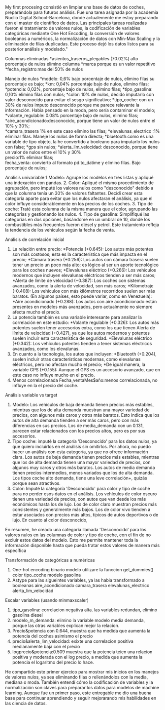 My first procesing consistió en limpiar una base de datos de coches, preparándola para futuros análisis. Fue una tarea asignada por la academia Nuclio Digital School-Barcelona, donde actualemente me estoy preparando con el master de cientifico de datos. Las principales tareas realizadas fueron el tratamiento de valores nulos, la codificación de variables categóricas mediante One Hot Encoding, la conversión de valores booleanos a numéricos, la normalización de datos con Min-Max Scaling y la eliminación de filas duplicadas. Este proceso dejó los datos listos para su posterior análisis y modelado."

  Columnas eliminadas 
*asientos_traseros_plegables (70.02%) alto porcentaje de nulos elimino columna 
*marca porque es un valor repetitivo
*fecha_registro:mas del 50% de nulos

  Manejo de nulos
*modelo: 0,6% bajo porcentaje de nulos, elimino filas su porcentaje es bajo;
*km: 0,04% porcentaje bajo de nulos, elimino filas;
*potencia: 0,02%, porcentaje bajo de nulos, elimino filas;
*tipo_gasolina: 0,10% elimino filas  con nulos;
*color: 10% de nulos, decido imputarlo con valor desconocido para evitar el sesgo significativo;
*tipo_coche: con un 30% de nulos imputo desconocido porque me parece relevante la información. Había pensado en la  moda, pero sería contaminar el modelo;
*volante_regulable: 0.08%  porcentaje bajo de nulos, elimino filas;
*aire_acondicionado:desconocido,  porque tiene un valor de nulos entre el 10% y 30%;       
*camara_trasera  1% en este caso elimino las filas;
*elevalunas_electrico :1% eliminar filas. Maneje los nulos de forma directa;
*bluetooth:como es una variable de tipo objeto, la he convertido a booleano para imputarlo los nulos con false;
*gps  sin nulos;
*alerta_lim_velocidad: desconocido,  porque tiene un valor de nulos entre el 10% y 30%    
 precio:1% eliminar filas;    
 fecha_venta: convierto al formato pd.to_datime y elimino filas. Bajo porcentaje de nulos;

  Análisis univariable
1 Modelo: Agrupé los modelos en tres listas y apliqué una indexación con pandas.
2. Color: Apliqué el mismo procedimiento de agrupación, pero imputé los valores nulos como "desconocido" debido a que la columna tenía un 30% de valores faltantes. Decidí crear esta categoría aparte para evitar que los nulos afectaran el análisis, ya que el color influye considerablemente en los precios de los coches.
3. Tipo de coche: Traté esta columna de la misma manera que el color, agrupando las categorías y gestionando los nulos.
4. Tipo de gasolina: Simplifiqué las categorías en dos opciones, basándome en un umbral de 10, donde los combustibles más frecuentes fueron diésel y petrol. Este tratamiento refleja la tendencia de los vehículos según la fecha de venta.


  Análisis de correlación inicial
1. La relación entre precio:
*Potencia (+0.645): Los autos más potentes son más costosos; esta es la característica que más impacta en el precio;
*Cámara trasera (+0.256): Los autos con cámara trasera suelen tener un precio un poco más alto; es lógico al ser un aporte tecnológico para los coches nuevos;
*Elevalunas eléctrico (+0.266): Los vehículos modernos que incluyen elevalunas eléctricos tienden a ser más caros;
*Alerta de límite de velocidad (+0.387): Los coches con sistemas avanzados, como la alerta de velocidad, son más caros;
*Kilometraje (-0.408): Los vehículos con más kilómetros recorridos suelen ser más baratos. (En algunos países, esto puede variar, como en Venezuela):
*Aire acondicionado (+0.288): Los autos con aire acondicionado están presentes en modelos más avanzados, pero actualmente no siempre afecta mucho el precio.
2. La potencia también es una variable interesante para analizar la correlación en este estudio: 
*Volante regulable (+0.326): Los autos más potentes suelen tener accesorios extra, como los que tienen Alerta de límite de velocidad (+0.427), ya que  los autos modernos y potentes suelen incluir esta característica de seguridad.
*Elevalunas eléctrico (+0.342): Los vehículos potentes tienden a tener sistemas eléctricos avanzados, como los elevalunas.
3. En cuanto a la tecnología, los autos que incluyen:
*Bluetooth (+0.204),  suelen incluir otras características modernas, como elevalunas eléctricos, pero no afectan mucho el precio;
*De igual manera, la variable GPS (+0.155): Aunque el GPS es un accesorio avanzado, que en este caso no influye mucho en el precio.
4. Menos correlacionada
Fecha_ventaMes$año:menos correlacionada, no influye en la el precio del coche.


  Análisis variable vs target
1. Modelo: Los vehículos de baja demanda tienen precios más estables, mientras que los de alta demanda muestran una mayor variedad de precios, con algunos más caros y otros más baratos. Esto indica que los autos de alta demanda tienden a ser más caros, pero con más diferencias en sus precios. Los de media_demanda con un 0.131, parecen estar relacionados con los precios altos, pero es por sus accesorios.
2. Tipo coche: imputé la categoría 'Desconocido' para los datos nulos, ya que quiero incluirlos en el análisis sin omitirlos. Por ahora, no puedo hacer un análisis con esta categoría, ya que no ofrece información clara. Los autos de baja demanda tienen precios más estables, mientras que los de alta demanda tienen una mayor variedad de precios, con algunos muy caros y otros más baratos. Los autos de media demanda tienen precios intermedios, menos variados que los de alta demanda. Los tipos coche alto demanda, tiene una leve correlación+, quizás porque sean atractivos.
3. Color: Imputé la categoría 'Desconocido' para color y tipo de coche para no perder esos datos en el análisis. Los vehículos de color oscuro tienen una variedad de precios, con autos que van desde los más económicos hasta los de lujo. Los de color claro muestran precios más consistentes y generalmente más bajos. Los de color vivo tienden a estar asociados con precios más altos, típicos de autos deportivos o de lujo. En cuanto al color desconocido, 

En resumen, he creado una categoría llamada 'Desconocido' para los valores nulos en las columnas de color y tipo de coche, con el fin de no excluir estos datos del modelo. Esto me permite mantener toda la información disponible hasta que pueda tratar estos valores de manera más específica

  
  Transformación de categóricas a numéricas
1. One-hot encoding binario modelo utilizare la funccion get_dummies() 
color
tipo_coche
modelo
gasolina
 2. Astype para las sigueintes variables, ya las habia transformado a booleanas
aire_acondicionado
camara_trasera
elevalunas_electrico
alerta_lim_velocidad

  Escalar variables (usando minmaxscaler) 
1. tipo_gasolina: correlacion negativa alta. las variables redundan, elimino gasolina diesel
2. modelo_m_demanda: elimino la variable modelo media demanda, porque las otras variables explican mejor la relacion.
3. Precio&potencia con 0.644, muestra que ha medida que aumenta la potencia del coches asimismo el precio
4. precio&alerta_lim_velocidad: exixte una correlacion positiva medianamente baja con el precio
5. logprecio&potencia:0.509 muestra que la potencia teien una relacion positiva y moderada con el log precio, a medida que aumenta la potencia el logaritmo del precio lo hace.


He compartido este primer ejercico para mostrar mis inicios en los manejos de valores nulos, ya sea eliminando filas o rellenándolos con la media, mediana o moda. También entendí cómo la codificación de variables y la normalización son claves para preparar los datos para modelos de machine learning. Aunque fue un primer paso, este entregable me dio una buena base para continuar aprendiendo y seguir mejorarando mis habilidades en las ciencia de datos.
